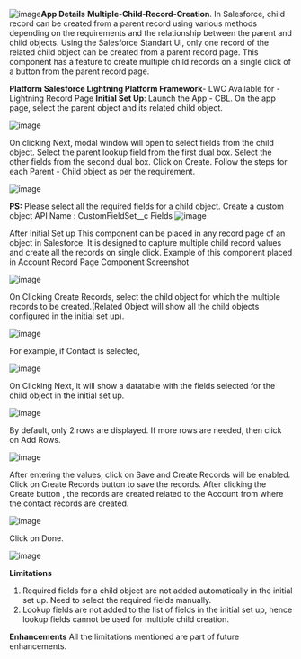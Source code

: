 ![image](https://github.com/CBLStore/Create-MultipleChildRecords/assets/144254863/5b805dfd-5825-4be5-8092-8252ade20a10)**App Details**
**Multiple-Child-Record-Creation**. 
In Salesforce, child record can be created from a parent record using various methods depending on the requirements and the relationship between the parent and child objects. Using the Salesforce Standart UI, only one record of the related child object can be created from a parent record page.
This component has a feature to create multiple child records on a single click of a button from the parent record page.

**Platform Salesforce Lightning Platform Framework**- LWC Available for - Lightning Record Page
**Initial Set Up**: Launch the App - CBL. On the app page, select the parent object and its related child object.

![image](https://github.com/CBLStore/Create-MultipleChildRecords/assets/144254863/adb24caa-3511-4c1e-9e8f-718bd6b2ba5f)

 
On clicking Next, modal window will open to select fields from the child object. Select the parent lookup field from the first dual box. Select the other fields from the second dual box. Click on Create. Follow the steps for each Parent - Child object as per the requirement. 

![image](https://github.com/CBLStore/Create-MultipleChildRecords/assets/144254863/5e8e8ee6-e0fa-4a07-8181-1c6d2f0b367b)

**PS:** Please select all the required fields for a child object.
Create a custom object
API Name : CustomFieldSet__c
Fields
![image](https://github.com/CBLStore/Create-MultipleChildRecords/assets/144254863/326cd7a7-3b39-474f-ab3e-47df545ddd4d)


After Initial Set up This component can be placed in any record page of an object in Salesforce. It is designed to capture multiple child record values and create all the records on single click. Example of this component placed in Account Record Page Component Screenshot

![image](https://github.com/CBLStore/Create-MultipleChildRecords/assets/144254863/657a92b6-24af-4d24-8f47-15b3e39f06a5)

On Clicking Create Records, select the child object for which the multiple records to be created.(Related Object will show all the child objects configured in the initial set up).

 ![image](https://github.com/CBLStore/Create-MultipleChildRecords/assets/144254863/3c3366d1-2221-4ec1-b864-6fec61648758)

For example, if Contact is selected,

![image](https://github.com/CBLStore/Create-MultipleChildRecords/assets/144254863/bfec3ea6-6dd7-4d08-a524-af8ff15c17fb)

On Clicking Next, it will show a datatable with the fields selected for the child object in the initial set up.

![image](https://github.com/CBLStore/Create-MultipleChildRecords/assets/144254863/f53508bb-adab-44f2-be66-c039417fce37)

 
By default, only 2 rows are displayed. If more rows are needed, then click on Add Rows.

![image](https://github.com/CBLStore/Create-MultipleChildRecords/assets/144254863/bb616764-0030-4c4f-84c1-d54e1cd93391)
 
After entering the values, click on Save and Create Records will be enabled. Click on Create Records button to save the records. After clicking the Create button , the records are created related to the Account from where the contact records are created.

![image](https://github.com/CBLStore/Create-MultipleChildRecords/assets/144254863/de6b9f57-2e97-4eb8-8b1e-cc4270276d71)
 
Click on Done.

![image](https://github.com/CBLStore/Create-MultipleChildRecords/assets/144254863/a8b75577-6e7d-4b61-a09e-7996fddd37da)

**Limitations**
1.	Required fields for a child object are not added automatically in the initial set up. Need to select the required fields manually.
2.	Lookup fields are not added to the list of fields in the initial set up, hence lookup fields cannot be used for multiple child creation.
   
**Enhancements**
All the limitations mentioned are part of future enhancements.
